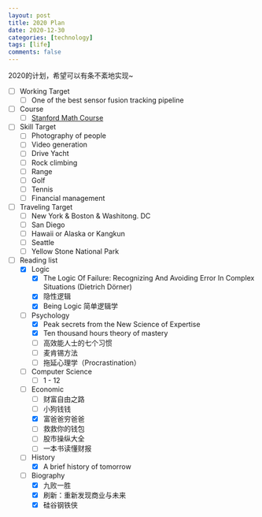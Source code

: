 ```yaml
---
layout: post
title: 2020 Plan
date: 2020-12-30
categories: [technology]
tags: [life]
comments: false
---
```




2020的计划，希望可以有条不紊地实现~



- [ ] Working Target
  - [ ] One of the  best sensor fusion tracking pipeline 
- [ ] Course
  - [ ] [Stanford Math Course](http://graphics.stanford.edu/courses/cs205a/schedule.html) 
- [ ] Skill Target 
  - [ ] Photography of people
  - [ ] Video generation
  - [ ] Drive Yacht
  - [ ] Rock climbing
  - [ ] Range
  - [ ] Golf
  - [ ] Tennis
  - [ ] Financial management

- [ ] Traveling Target 
  - [ ] New York & Boston & Washitong. DC
  - [ ] San Diego
  - [ ] Hawaii or Alaska or Kangkun
  - [ ] Seattle
  - [ ] Yellow Stone National Park

- [ ] Reading list
  - [x] Logic
    - [x] The Logic Of Failure: Recognizing And Avoiding Error In Complex Situations (Dietrich Dörner)
    - [x] 隐性逻辑
    - [x] Being Logic 简单逻辑学
  - [ ] Psychology
    - [x] Peak secrets from the New Science of Expertise
    - [x] Ten thousand hours theory of mastery
    - [ ] 高效能人士的七个习惯
    - [ ] 麦肯锡方法
    - [ ] 拖延心理学（Procrastination）
  - [ ] Computer Science
    - [ ] 1 - 12
  - [ ] Economic
    - [ ] 财富自由之路
    - [ ] 小狗钱钱
    - [x] 富爸爸穷爸爸
    - [ ] 救救你的钱包
    - [ ] 股市操纵大全
    - [ ] 一本书读懂财报
  - [ ] History 
    - [x] A brief history of tomorrow
  - [ ] Biography
    - [x] 九败一胜  
    - [x] 刷新：重新发现商业与未来
    - [x] 硅谷钢铁侠  
